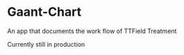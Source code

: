 # Gaant-Chart

An app that documents the work flow of TTField Treatment

Currently still in production
